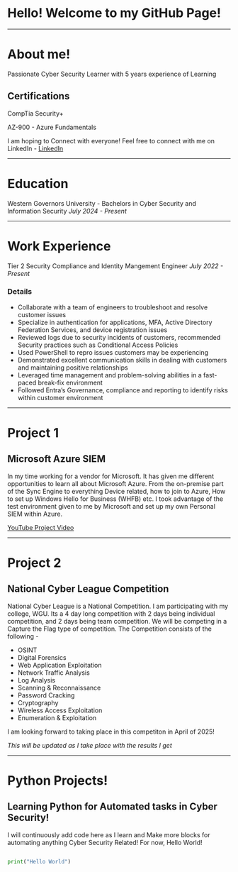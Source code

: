 # Hello! Welcome to my GitHub Page!
___________________________________________________________________________________________________________________________________________________________

# About me!

Passionate Cyber Security Learner with 5 years experience of Learning

## Certifications

CompTia Security+

AZ-900 - Azure Fundamentals

I am hoping to Connect with everyone! Feel free to connect with me on LinkedIn - [LinkedIn](https://www.linkedin.com/in/richard-english-iii)
___________________________________________________________________________________________________________________________________________________________

# Education

Western Governors University - Bachelors in Cyber Security and Information Security
_July 2024 - Present_
____________________________________________________________________________________________________________________________________________________________
# Work Experience

Tier 2 Security Compliance and Identity Mangement Engineer
_July 2022 - Present_

### Details
- Collaborate with a team of engineers to troubleshoot and resolve customer issues
- Specialize in authentication for applications, MFA, Active Directory Federation Services, and device registration issues
- Reviewed logs due to security incidents of customers, recommended Security practices such as Conditional Access Policies
- Used PowerShell to repro issues customers may be experiencing 
- Demonstrated excellent communication skills in dealing with customers and maintaining positive relationships
- Leveraged time management and problem-solving abilities in a fast-paced break-fix environment
- Followed Entra’s Governance, compliance and reporting to identify risks within customer environment 

_____________________________________________________________________________________________________________________________________________________________

# Project 1

## Microsoft Azure SIEM

In my time working for a vendor for Microsoft. It has given me different opportunities to learn all about Microsoft Azure. From the on-premise part of the Sync Engine to everything Device related, how to join to Azure, How to set up Windows Hello for Business (WHFB) etc. I took advantage of the test environment given to me by Microsoft and set up my own Personal SIEM within Azure. 

 [YouTube Project Video](https://www.youtube.com/watch?v=rsWQDXtabsQ)
 
____________________________________________________________________________________________________________________________________________________________

# Project 2

## National Cyber League Competition

National Cyber League is a National Competition. I am participating with my college, WGU. Its a 4 day long competition with 2 days being individual competition, and 2 days being team competition. We will be competing in a Capture the Flag type of competition. The Competition consists of the following -

* OSINT
* Digital Forensics
* Web Application Exploitation
* Network Traffic Analysis
* Log Analysis
* Scanning & Reconnaissance
* Password Cracking
* Cryptography
* Wireless Access Exploitation
* Enumeration & Exploitation

I am looking forward to taking place in this competiton in April of 2025! 

_This will be updated as I take place with the results I get_

______________________________________________________________________________________________________________________________________________________________

# Python Projects!

## Learning Python for Automated tasks in Cyber Security!

I will continuously add code here as I learn and Make more blocks for automating anything Cyber Security Related! For now, Hello World!

```python

print("Hello World")

```
